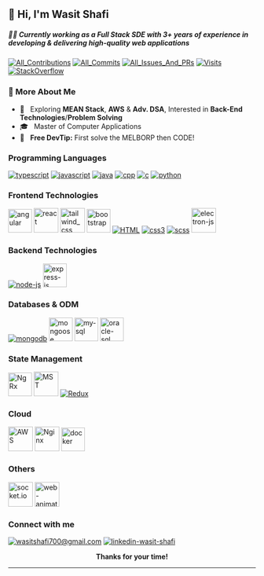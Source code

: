 ## :wave: Hi, I'm Wasit Shafi
<h5>👨‍💻 Currently working as a Full Stack SDE with 3+ years of experience in developing & delivering high-quality web applications</h5>

<p>
    
<a href="https://github.com/wasit-shafi?tab=repositories"><img src="https://badges.strrl.dev/contributions/all/wasit-shafi" alt="All_Contributions"/></a> 
<a href="https://github.com/wasit-shafi?tab=repositories"><img src="https://badges.strrl.dev/commits/all/wasit-shafi" alt="All_Commits"/></a> 
<a href="https://github.com/wasit-shafi?tab=repositories"><img src="https://badges.strrl.dev/issues-and-prs/all/wasit-shafi" alt="All_Issues_And_PRs"/></a> 
<a href="https://github.com/wasit-shafi/wasit-shafi"><img src="https://badges.strrl.dev/visits/wasit-shafi/wasit-shafi" alt="Visits"/></a> 
<a href="https://stackoverflow.com/users/10249156/wasit-shafi"><img src="https://stackoverflow-badge.vercel.app/?userID=10249156" style="border-bottom:1px solid gray" alt="StackOverflow"/></a>
<!-- 
<a href="https://github.com/wasit-shafi/wasit-shafi"><img src="https://badges.strrl.dev/years/wasit-shafi" alt="Years" /></a>
-->
</p>

### 📖 More About Me

<!-- - 👨‍💻 &nbsp; I’m working on **Front End Technologies** -->
<!-- - 🔍 &nbsp; More interested in **Back End Technologies!** -->
- 🧐 &nbsp; Exploring **MEAN Stack**, **AWS** & **Adv. DSA**, Interested in **Back-End Technologies**/**Problem Solving**
- 🎓 &nbsp; Master of Computer Applications
- 💯 &nbsp; **Free  DevTip:** First solve the MELBORP then CODE!
<!-- - 🌐 &nbsp; Checkout my [Resume](https://bit.ly/wasit-shafi-resume) || [Portfolio](https://wasit-shafi.github.io/) -->

<!--
### <img src="https://img.icons8.com/office/20/000000/bar-chart.png"/> Github Stats
<div>
    <img alt="__reload-browser-once-more-2-view-stats__" src="https://github-readme-stats-wasit-shafi.vercel.app/api?username=wasit-shafi&count_private=true&show_icons=true&hide_border=true&theme=onedark&include_all_commits=true&hide=prs"/>
    <img alt="__reload-browser-once-more-2-view-stats__" src="https://github-readme-stats-wasit-shafi.vercel.app/api/top-langs/?username=wasit-shafi&count_private=true&show_icons=true&hide_border=true&theme=onedark&langs_count=10&layout=compact"/>
</div>
-->
<!-- https://icons8.com/icons -->

### Programming Languages
<p>
    <!-- typescript -->
<a href="https://www.typescriptlang.org" title="TypeScript"><img src="https://img.icons8.com/color/50/000000/typescript.png" alt="typescript"/></a>
    <!-- javascript -->
<a href="https://en.wikipedia.org/wiki/JavaScript" title="JavaScript" ><img src="https://img.icons8.com/color/50/000000/javascript.png" alt="javascript"/></a>
    <!-- java -->
<a href="https://docs.oracle.com/javase/8" title="Java" ><img src="https://img.icons8.com/color/50/000000/java-coffee-cup-logo.png" alt="java" /></a>
    <!-- cpp -->
<a href="https://en.wikipedia.org/wiki/C%2B%2B" title="C++" ><img src="https://img.icons8.com/color/50/000000/c-plus-plus-logo.png" alt="cpp" /></a>
    <!-- c -->
<a href="https://en.wikipedia.org/wiki/C_(programming_language)" title="C" ><img src="https://img.icons8.com/color/50/000000/c-programming.png" alt="c" /></a>
    <!-- python -->
<a href="https://www.python.org" title="Python" ><img src="https://img.icons8.com/color/50/000000/python.png" alt="python" /></a>
</p>

### Frontend Technologies
<p>
    <!-- angular -->
<a href="https://angular.dev/" title="Angular" ><img width="48" height="48" src="https://angular.dev/assets/icons/favicon-32x32.png" alt="angular"/></a>
    <!-- react -->
<a href="https://reactjs.org/" title="ReactJS" ><img src="https://reactjs.org/favicon.ico" alt="react" height="50px" width="50px" /></a>
    <!-- tailwind css -->
<a href="https://tailwindcss.com/" title="Tailwind CSS" ><img width="50" height="50" src="https://img.icons8.com/color/48/tailwind_css.png" alt="tailwind_css"/></a>
<!-- bootstrap -->
<a href="https://getbootstrap.com/" title="Bootstrap" ><img width="48" height="48" src="https://img.icons8.com/color-glass/48/bootstrap.png" alt="bootstrap"/></a>
    <!-- html5 -->
<a href="https://en.wikipedia.org/wiki/HTML"  title="HTML" ><img src="https://img.icons8.com/color/50/000000/html-5.png" alt="HTML" /></a>
    <!-- CSS -->
<a href="https://en.wikipedia.org/wiki/CSS" title="CSS" ><img src="https://img.icons8.com/color/50/000000/css3.png" alt="css3" /></a>
    <!-- scss -->
<a href="https://sass-lang.com" title="SCSS" ><img src="https://img.icons8.com/color/50/000000/sass.png" alt="scss" /></a>
    <!-- electron.js -->
<a href="https://www.electronjs.org" title="ElectronJS" ><img src="https://www.electronjs.org/assets/img/logo.svg" alt="electron-js" height="50px" width="50px"/></a>
</p>

### Backend Technologies
<p>
    <!-- node.js -->
<a href="https://nodejs.org/en" title="NodeJS" ><img src="https://img.icons8.com/fluency/50/000000/node-js.png" alt="node-js" /></a>
    <!-- express.js -->
<a href="https://expressjs.com/"  title="ExpressJS" ><img width="48" height="48" src="https://img.icons8.com/fluency/48/express-js.png" alt="express-js"/></a>
</p>

### Databases & ODM
<p>
    <!-- mongoDB -->
<a href="https://www.mongodb.com"  title="MongoDB" ><img src="https://img.icons8.com/color/50/000000/mongodb.png" alt="mongodb" /></a>
    <!-- mongoose -->
<a href="https://mongoosejs.com/docs/guide.html"  title="mongoose"><img width="48" height="48" src="https://img.icons8.com/color/48/mongoose.png" alt="mongoose"/></a>
    <!-- mysql -->
<a href="https://www.mysql.com/" title="My SQL" ><img src="https://res.cloudinary.com/dtlx6i2m7/image/upload/v1712346367/personal-data/dsjknkg9hdemhg3p6j6w.png" width="48" height="48" alt="my-sql" /></a>
    <!-- oracle sql -->
<a href="https://docs.oracle.com/en/database/oracle/oracle-database/19/sqlrf/" title="Oracle SQL" ><img src="https://res.cloudinary.com/dtlx6i2m7/image/upload/v1712345863/personal-data/ami8m0ldozibr0vs8ixv.png" alt="oracle-sql" width="48" height="48" /></a>
</p>

### State Management
<p>
    <!-- NgRx -->
<a href="https://ngrx.io/" title="NgRx" ><img src="https://ngrx.io/assets/images/badge.svg" alt="NgRx" width="48" height="48" /></a>
    <!-- mobX-state-tree -->
<a href="https://mobx-state-tree.js.org"  title="MobX-State-Tree"><img src="https://mobx-state-tree.js.org/img/favicon.ico" alt="MST" width="50" height="50"/></a>
    <!-- redux -->
<a href="https://redux.js.org" title="Redux" ><img src="https://img.icons8.com/color/50/000000/redux.png" alt="Redux"/></a>
</p>

### Cloud
<p>
    <!-- AWS -->
<a href="https://aws.amazon.com" title="Amazon Web Services" ><img width="50" height="50" src="https://img.icons8.com/color/48/amazon-web-services.png" alt="AWS"/></a>
    <!-- nginx -->
<a href="https://www.nginx.com/" title="Ngnix Web Server" ><img width="50" height="50" src="https://img.icons8.com/external-tal-revivo-color-tal-revivo/24/external-nginx-accelerates-content-and-application-delivery-improves-security-logo-color-tal-revivo.png" alt="Nginx"/></a>
    <!-- docker -->
<a href="https://www.docker.com/"  title="Docker" ><img width="48" height="48" src="https://img.icons8.com/fluency/48/docker.png" alt="docker"/></a>
    <!-- firebase -->
<!--
<a href="https://firebase.google.com"  title="Firebase" ><img src="https://img.icons8.com/color/50/000000/google-firebase-console.png" alt="firebase" /></a>
-->
</p>

### Others
<p>
    <!-- socket.io -->
<a href="https://socket.io/" title="socket.io"><img src="https://socket.io/images/favicon.png" alt="socket.io"  height="50px" width="50px"/></a>
    <!-- Web Animation API -->
<a href="https://developer.mozilla.org/en-US/docs/Web/API/Web_Animations_API" title="Web Animation API"><img src="https://res.cloudinary.com/dtlx6i2m7/image/upload/v1712355381/personal-data/ipzvxaa2fmoljhhttqcl.png" alt="web-animation-api"  height="50px" width="50px"/></a>    
    <!-- webpack -->
<!--
<a href="https://webpack.js.org" title="WebPack"><img src="https://img.icons8.com/color/50/000000/webpack.png"  alt="webpack" /></a>
-->
</p>


### Connect with me

<a href="mailto:wasitshafi700@gmail.com"><img src="https://img.icons8.com/fluency/50/000000/mail.png" alt="wasitshafi700@gmail.com"/></a>
<a href="https://www.linkedin.com/in/wasit-shafi/"><img src="https://img.icons8.com/fluency/50/000000/linkedin.png" alt="linkedin-wasit-shafi"/></a>
<br />

<p align="center"><b>Thanks for your time!</b></p>
<hr/>
